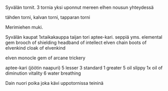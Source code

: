 Syvälän tornit. 3 tornia yksi uponnut mereen elhen nousun yhteydessä

tähden torni, kalvan torni, tapparan torni

Merimiehen muki.  

Syvälän kaupat
	1xtaikakauppa taijan tori
	aptee-kari.
	seppiä yms.
elemental gem
brooch of shielding
headband of intellect
elven chain
boots of elvenkind
cloak of elvenkind

elven monocle
gem of arcane trickery

aptee-kari (jöötin naapuri)
	5 lesser
	3 standard
	1 greater
	5 oil slippy
	1x oil of diminution
	vitality
	6 water breathing

Dain nuori poika joka kävi uppotornissa teininä

